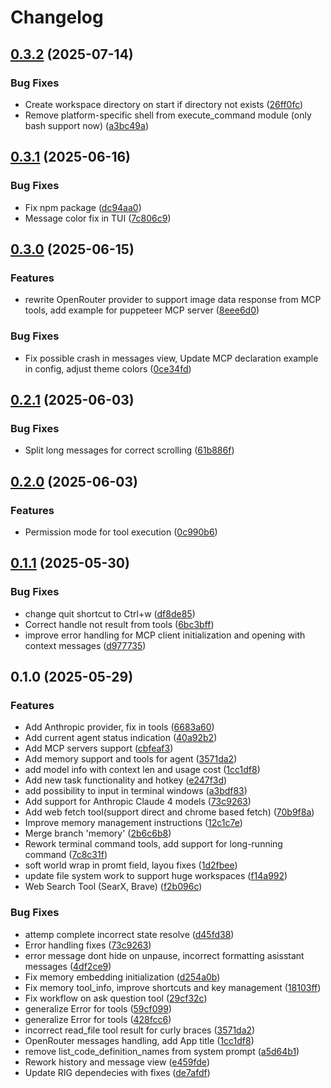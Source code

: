 # Changelog

## [0.3.2](https://github.com/hcengineering/huly-coder/compare/huly-coder-v0.3.1...huly-coder-v0.3.2) (2025-07-14)


### Bug Fixes

* Create workspace directory on start if directory not exists ([26ff0fc](https://github.com/hcengineering/huly-coder/commit/26ff0fc5294be0adc136611a2534838b89750ecf))
* Remove platform-specific shell from execute_command module (only bash support now) ([a3bc49a](https://github.com/hcengineering/huly-coder/commit/a3bc49a1027fc01042ac66d350d14ab599b7a21b))

## [0.3.1](https://github.com/hcengineering/huly-coder/compare/huly-coder-v0.3.0...huly-coder-v0.3.1) (2025-06-16)


### Bug Fixes

* Fix npm package ([dc94aa0](https://github.com/hcengineering/huly-coder/commit/dc94aa0d0ea3ffe7b20b1e9ef19c6535ab5f999e))
* Message color fix in TUI ([7c806c9](https://github.com/hcengineering/huly-coder/commit/7c806c99843d6625faac199b5a055013e6999a57))

## [0.3.0](https://github.com/hcengineering/huly-coder/compare/huly-coder-v0.2.1...huly-coder-v0.3.0) (2025-06-15)


### Features

* rewrite OpenRouter provider to support image data response from MCP tools, add example for puppeteer MCP server ([8eee6d0](https://github.com/hcengineering/huly-coder/commit/8eee6d044873bb402f1d4cdfe1332e7a05077606))


### Bug Fixes

* Fix possible crash in messages view, Update MCP declaration example in config, adjust theme colors ([0ce34fd](https://github.com/hcengineering/huly-coder/commit/0ce34fd1eb94349b946c48987a4bd318c2829616))

## [0.2.1](https://github.com/hcengineering/huly-coder/compare/huly-coder-v0.2.0...huly-coder-v0.2.1) (2025-06-03)


### Bug Fixes

* Split long messages for correct scrolling ([61b886f](https://github.com/hcengineering/huly-coder/commit/61b886f39d2cdf9851ad76fe08a3adcc31065163))

## [0.2.0](https://github.com/hcengineering/huly-coder/compare/huly-coder-v0.1.1...huly-coder-v0.2.0) (2025-06-03)


### Features

* Permission mode for tool execution ([0c990b6](https://github.com/hcengineering/huly-coder/commit/0c990b6206f4a962c5b6801fa5992ec1bfb20518))

## [0.1.1](https://github.com/hcengineering/huly-coder/compare/huly-coder-v0.1.0...huly-coder-v0.1.1) (2025-05-30)


### Bug Fixes

* change quit shortcut to Ctrl+w ([df8de85](https://github.com/hcengineering/huly-coder/commit/df8de850c32f5e5d0a2047e567636ac5c326be0f))
* Correct handle not result from tools ([6bc3bff](https://github.com/hcengineering/huly-coder/commit/6bc3bfff39bfa2b738ab42e9016c01bbb137e379))
* improve error handling for MCP client initialization and opening with context messages ([d977735](https://github.com/hcengineering/huly-coder/commit/d977735044ea324e2a106bcdc604022272ff221c))

## 0.1.0 (2025-05-29)


### Features

* Add Anthropic provider, fix in tools ([6683a60](https://github.com/hcengineering/huly-coder/commit/6683a60baca9e0e6b09c765a556de5db97918ec7))
* Add current agent status indication ([40a92b2](https://github.com/hcengineering/huly-coder/commit/40a92b22067965e2c9e27d24b3e6d5ce888b9a99))
* Add MCP servers support ([cbfeaf3](https://github.com/hcengineering/huly-coder/commit/cbfeaf3ea141134a204ade7121104f3e70750c65))
* Add memory support and tools for agent ([3571da2](https://github.com/hcengineering/huly-coder/commit/3571da28622a01da92c50d1daa61ab8dc8910575))
* add model info with context len and usage cost ([1cc1df8](https://github.com/hcengineering/huly-coder/commit/1cc1df86360eb9838c6220d52780a82da6e5b589))
* Add new task functionality and hotkey ([e247f3d](https://github.com/hcengineering/huly-coder/commit/e247f3d2833e9958b2bfaab39a1c11d5f6563ae2))
* add possibility to input in terminal windows ([a3bdf83](https://github.com/hcengineering/huly-coder/commit/a3bdf83458afad40110b5f164044b2a83c7c210f))
* Add support for Anthropic Claude 4 models ([73c9263](https://github.com/hcengineering/huly-coder/commit/73c926336489ccf27434045be460428897831a33))
* Add web fetch tool(support direct and chrome based fetch) ([70b9f8a](https://github.com/hcengineering/huly-coder/commit/70b9f8a9296dab7e14957ee2bc1e098a76129377))
* Improve memory management instructions ([12c1c7e](https://github.com/hcengineering/huly-coder/commit/12c1c7ece9107b905e33dfe3496e0bd202c4f002))
* Merge branch 'memory' ([2b6c6b8](https://github.com/hcengineering/huly-coder/commit/2b6c6b8d120f6c17db4722e246214aae925025d2))
* Rework terminal command tools, add support for long-running command ([7c8c31f](https://github.com/hcengineering/huly-coder/commit/7c8c31f596a41806590c61d1e300c85d1c9e8839))
* soft world wrap in promt field, layou fixes ([1d2fbee](https://github.com/hcengineering/huly-coder/commit/1d2fbeebd53e17e520d9b9bddceadf0e97c99f8b))
* update file system work to support huge workspaces ([f14a992](https://github.com/hcengineering/huly-coder/commit/f14a992451c67022282d7c00e581a6f76ba55fcf))
* Web Search Tool (SearX, Brave) ([f2b096c](https://github.com/hcengineering/huly-coder/commit/f2b096ce1436330a1ca5f310761281c1b846f7a8))


### Bug Fixes

* attemp complete incorrect state resolve ([d45fd38](https://github.com/hcengineering/huly-coder/commit/d45fd384c1d51c5ebfe7516205f3ae75d3ee5a3a))
* Error handling fixes ([73c9263](https://github.com/hcengineering/huly-coder/commit/73c926336489ccf27434045be460428897831a33))
* error message dont hide on unpause, incorrect formatting asisstant messages ([4df2ce9](https://github.com/hcengineering/huly-coder/commit/4df2ce984593a84acd63b8fbae236474b3081a23))
* Fix memory embedding initialization ([d254a0b](https://github.com/hcengineering/huly-coder/commit/d254a0baf50ec6af392bcafe54d79be0551c75ca))
* Fix memory tool_info, improve shortcuts and key management ([18103ff](https://github.com/hcengineering/huly-coder/commit/18103ff13b85c73a8c55f89e32dceb4b16c8267b))
* Fix workflow on ask question tool ([29cf32c](https://github.com/hcengineering/huly-coder/commit/29cf32c027386937f76ac4edbbbd11e53b040782))
* generalize Error for tools ([59cf099](https://github.com/hcengineering/huly-coder/commit/59cf099adaade3bf5c66881f630e4e592235b008))
* generalize Error for tools ([428fcc6](https://github.com/hcengineering/huly-coder/commit/428fcc622281b4be343e8335ee053b374d67f0b7))
* incorrect read_file tool result for curly braces ([3571da2](https://github.com/hcengineering/huly-coder/commit/3571da28622a01da92c50d1daa61ab8dc8910575))
* OpenRouter messages handling, add App title ([1cc1df8](https://github.com/hcengineering/huly-coder/commit/1cc1df86360eb9838c6220d52780a82da6e5b589))
* remove list_code_definition_names from system prompt ([a5d64b1](https://github.com/hcengineering/huly-coder/commit/a5d64b14982be5571d068ab5a0c4cab8012ddf07))
* Rework history and message view ([e459fde](https://github.com/hcengineering/huly-coder/commit/e459fde5fc86d438afd464a4aadad8f577b0eb7f))
* Update RIG dependecies with fixes ([de7afdf](https://github.com/hcengineering/huly-coder/commit/de7afdfa9f233942f46ced485f2602aaa02ffdb0))
